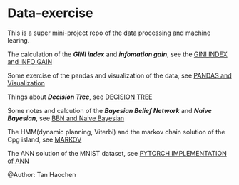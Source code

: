 # Data-exercise

This is a super mini-project repo of the data processing and machine learing.

The calculation of the ***GINI index*** and ***infomation gain***, see the [GINI INDEX and INFO GAIN](https://github.com/Namco0816/Data-exercise/blob/master/Decision_Tree_GINI_Info_Gain/Assignment_1_Problem2.ipynb)

Some exercise of the pandas and visualization of the data, see [PANDAS and Visualization](https://github.com/Namco0816/Data-exercise/blob/master/Decision_Tree_GINI_Info_Gain/Assignment_1.ipynb)

Things about ***Decision Tree***, see [DECISION TREE](https://github.com/Namco0816/Data-exercise/blob/master/Decision_Tree_GINI_Info_Gain/Decision_Tree.ipynb)

Some notes and calcution of the ***Bayesian Belief Network*** and ***Naive Bayesian***, see [BBN and Naive Bayesian](https://github.com/Namco0816/Data-exercise/tree/master/bayesian_belief_network_and_naive_bayesian)

The HMM(dynamic planning, Viterbi) and the markov chain solution of the Cpg island, see [MARKOV](https://github.com/Namco0816/Data-exercise/tree/master/markov)

The ANN solution of the MNIST dataset, see [PYTORCH IMPLEMENTATION of ANN](https://github.com/Namco0816/Data-exercise/tree/master/mnist)

@Author: Tan Haochen
